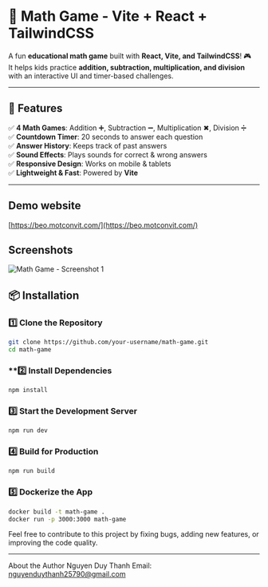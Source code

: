 # 🧮 Math Game - Vite + React + TailwindCSS

A fun **educational math game** built with **React, Vite, and TailwindCSS**! 🎮  
It helps kids practice **addition, subtraction, multiplication, and division** with an interactive UI and timer-based challenges.

---

## 🚀 Features

✅ **4 Math Games**: Addition ➕, Subtraction ➖, Multiplication ✖, Division ➗  
✅ **Countdown Timer**: 20 seconds to answer each question  
✅ **Answer History**: Keeps track of past answers  
✅ **Sound Effects**: Plays sounds for correct & wrong answers  
✅ **Responsive Design**: Works on mobile & tablets  
✅ **Lightweight & Fast**: Powered by **Vite**  

---

## Demo website
[https://beo.motconvit.com/](https://beo.motconvit.com/)

## Screenshots
![Math Game - Screenshot 1](https://user-images.githubusercontent.com/25878302/134760073-3b3b3b7b-3b3b-4b3b-8b3b-3b3b3b3b3b3b.png)

## 📦 Installation

### **1️⃣ Clone the Repository**
```sh
git clone https://github.com/your-username/math-game.git
cd math-game
```

### **2️⃣ Install Dependencies
```sh
npm install
```

### **3️⃣ Start the Development Server**
```sh
npm run dev
```

### **4️⃣ Build for Production**
```sh
npm run build
```

### **5️⃣ Dockerize the App**
```sh
docker build -t math-game .
docker run -p 3000:3000 math-game
```

Feel free to contribute to this project by fixing bugs, adding new features, or improving the code quality.

---

About the Author
Nguyen Duy Thanh
Email: nguyenduythanh25790@gmail.com

